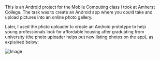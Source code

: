 This is an Android project for the Mobile Computing class I took at Amherst College. The task was to create an Android app where you could take and upload pictures into an online photo gallery.

Later, I used the photo uploader to create an Android prototype to help young professionals look for affordable housing after graduating from university (the photo uploader helps put new listing photos on the app), as explained below: 

![Image](https://github.com/reynaldop96/Android2/blob/master/lab33/PhotoGalleryApp/ANDROID.png)
